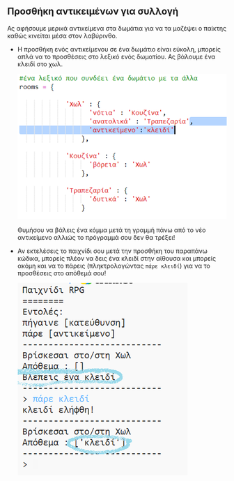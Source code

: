## Προσθήκη αντικειμένων για συλλογή

Ας αφήσουμε μερικά αντικείμενα στα δωμάτια για να τα μαζέψει ο παίκτης καθώς κινείται μέσα στον λαβύρινθο.

+ Η προσθήκη ενός αντικείμενου σε ένα δωμάτιο είναι εύκολη, μπορείς απλά να το προσθέσεις στο λεξικό ενός δωματίου. Ας βάλουμε ένα κλειδί στο χωλ.
    
    ![screenshot](images/rpg-key.png)
    
    Θυμήσου να βάλεις ένα κόμμα μετά τη γραμμή πάνω από το νέο αντικείμενο αλλιώς το πρόγραμμά σου δεν θα τρέξει!

+ Αν εκτελέσεις το παιχνίδι σου μετά την προσθήκη του παραπάνω κώδικα, μπορείς πλέον να δεις ένα κλειδί στην αίθουσα και μπορείς ακόμη και να το πάρεις (πληκτρολογώντας `πάρε κλειδί`) για να το προσθέσεις στο απόθεμά σου!
    
    ![screenshot](images/rpg-key-test.png)